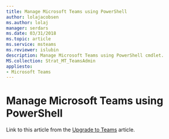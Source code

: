 ```yaml
---
title: Manage Microsoft Teams using PowerShell
author: lolajacobsen
ms.author: lolaj
manager: serdars
ms.date: 03/31/2018
ms.topic: article
ms.service: msteams
ms.reviewer: islubin
description: Manage Microsoft Teams using PowerShell cmdlet.
MS.collection: Strat_MT_TeamsAdmin
appliesto: 
- Microsoft Teams
---
```


Manage Microsoft Teams using PowerShell
======================================

Link to this article from the [Upgrade to Teams](upgrade-to-Teams.md) article.
